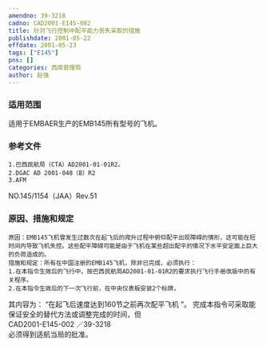 ```yaml
---
amendno: 39-3218  
cadno: CAD2001-E145-002  
title: 针对飞行控制中配平能力丧失采取的措施  
publishdate: 2001-05-22  
effdate: 2001-05-23  
tags: ["E145"]  
pns: []  
categories: 西南管理局  
author: 赵强  
---
```

  
### 适用范围  
适用于EMBAER生产的EMB145所有型号的飞机。  
  
<!--more-->  
### 参考文件  
    1.巴西民航局（CTA）AD2001-01-01R2。  
    2.DGAC AD 2001-048（B）R2  
    3.AFM  
NO.145/1154（JAA）Rev.51  
  
### 原因、措施和规定  
    原因：EMB145飞机曾发生过数次在起飞后的爬升过程中俯仰配平出现障碍的情形，这可能在短时间内导致飞机失控。这些配平障碍可能是由于飞机在某些超出配平的情况下水平安定面上巨大的负荷造成的。  
    措施和规定：所有在中国注册的EMB145飞机，除非已完成，必须执行：  
    1.在本指令生效后的飞行中，按巴西民航局AD2001-01-01R2的要求执行飞行手册改版中的有关程序。  
    2.在本指令生效后的下一次飞行前，在中央仪表板安装2个标牌，  
其内容为： “在起飞后速度达到160节之前再次配平飞机 ”。     完成本指令可采取能保证安全的替代方法或调整完成的时间，但  
  CAD2001-E145-002    ／39-3218  
必须得到适航当局的批准。  
